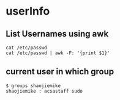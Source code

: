 # userInfo

## List Usernames using awk
```
cat /etc/passwd
cat /etc/passwd | awk -F: '{print $1}'
```

## current user in which group
```
$ groups shaojiemike
shaojiemike : acsastaff sudo
```

